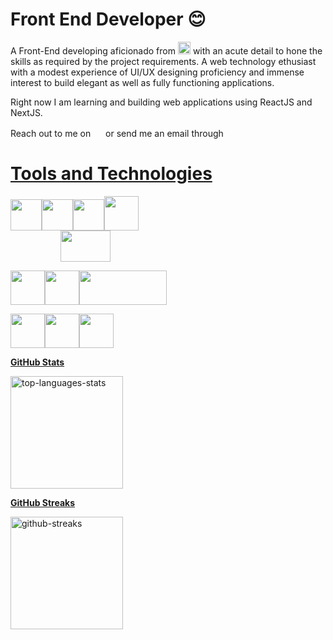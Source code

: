 # Front End Developer 😊

A Front-End developing aficionado from <img src="https://i.ibb.co/zGhdkV0/icons8-nepal-96.png" width=20> with an acute detail to hone the skills as required by the project requirements. A web technology ethusiast with a modest experience of UI/UX designing proficiency and immense interest to build elegant as well as fully functioning applications.

Right now I am learning and building web applications using ReactJS and NextJS.

Reach out to me on <a href="https://www.linkedin.com/in/zeetaen1878/"><img src="https://pics.freeicons.io/uploads/icons/png/16090541531530099327-512.png" width=16></a> or send me an email through <a href="mailto:zeetaen.gurung@gmail.com"><img src="https://pics.freeicons.io/uploads/icons/png/11377518691557997002-512.png" width=16>

# Tools and Technologies
<img src="https://cdn.icon-icons.com/icons2/2107/PNG/512/file_type_html_icon_130541.png" height=50 width=50><img src="https://cdn.icon-icons.com/icons2/2107/PNG/512/file_type_css_icon_130661.png" height=50 width=50><img src="https://cdn.icon-icons.com/icons2/2108/PNG/512/javascript_icon_130900.png" height=50 width=50><img src="https://cdn.icon-icons.com/icons2/2415/PNG/512/react_original_wordmark_logo_icon_146375.png" height=55 width=55 style="margin-right: 10rem"><img src="https://i.ibb.co/Q8wPHLJ/nextjs.png" height=50 width=80 style="margin-left: 5rem">

<img src="https://i.ibb.co/4YY2pSG/styled-components.png" height=55 width=55><img src="https://cdn.icon-icons.com/icons2/2415/PNG/512/sass_original_logo_icon_146350.png" height=55 width=55><img src="https://i.ibb.co/NNmhw3Q/chakraui.webp" height=55 width=140>

<img src="https://i.ibb.co/w6SDwxZ/framer-motion.png" height=55 width=55><img src="https://cdn.icon-icons.com/icons2/2699/PNG/512/figma_logo_icon_170157.png" height=55 width=55><img src="https://cdn.icon-icons.com/icons2/2107/PNG/512/file_type_git_icon_130581.png" height=55 width=55>

<b>GitHub Stats</b>

<img height="180em" src="https://github-readme-stats.vercel.app/api/top-langs/?username=zeetaen1989&layout=compact&theme=algolia&hide_border=true" alt="top-languages-stats"/>

<b>GitHub Streaks</b>

<img height="180em" src="https://github-readme-streak-stats.herokuapp.com?user=zeetaen1989&hide_border=true&theme=holi-theme&date_format=M%20j%5B%2C%20Y%5D" alt="github-streaks" />
